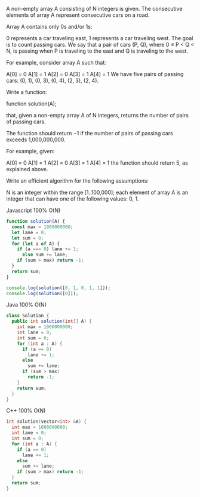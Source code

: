 A non-empty array A consisting of N integers is given. The consecutive elements of array A represent consecutive cars on a road.

Array A contains only 0s and/or 1s:

0 represents a car traveling east,
1 represents a car traveling west.
The goal is to count passing cars. We say that a pair of cars (P, Q), where 0 ≤ P < Q < N, is passing when P is traveling to the east and Q is traveling to the west.

For example, consider array A such that:

  A[0] = 0
  A[1] = 1
  A[2] = 0
  A[3] = 1
  A[4] = 1
We have five pairs of passing cars: (0, 1), (0, 3), (0, 4), (2, 3), (2, 4).

Write a function:

function solution(A);

that, given a non-empty array A of N integers, returns the number of pairs of passing cars.

The function should return −1 if the number of pairs of passing cars exceeds 1,000,000,000.

For example, given:

  A[0] = 0
  A[1] = 1
  A[2] = 0
  A[3] = 1
  A[4] = 1
the function should return 5, as explained above.

Write an efficient algorithm for the following assumptions:

N is an integer within the range [1..100,000];
each element of array A is an integer that can have one of the following values: 0, 1.

Javascript 100%  O(N)
```javascript
function solution(A) {
  const max = 1000000000;
  let lane = 0;
  let sum = 0;
  for (let a of A) {
    if (a === 0) lane += 1;
      else sum += lane;
    if (sum > max) return -1;
  }
  return sum;
}

console.log(solution([0, 1, 0, 1, 1]));
console.log(solution([0]));

```
Java 100%  O(N)
```java
class Solution {
  public int solution(int[] A) {
    int max = 1000000000;
    int lane = 0;
    int sum = 0;
    for (int a : A) {
      if (a == 0)
        lane += 1;
      else
        sum += lane;
      if (sum > max)
        return -1;
    }
    return sum;
  }
}
```
C++ 100% O(N)
```c++
int solution(vector<int> &A) {
  int max = 1000000000;
  int lane = 0;
  int sum = 0;
  for (int a : A) {
    if (a == 0)
      lane += 1;
    else
      sum += lane;
    if (sum > max) return -1;
  }
  return sum;
}
```